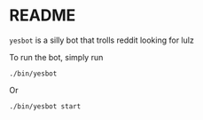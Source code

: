 README
================
`yesbot` is a silly bot that trolls reddit looking for lulz

To run the bot, simply run

`./bin/yesbot`

Or

`./bin/yesbot start`
